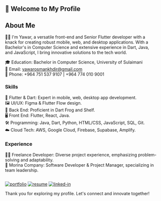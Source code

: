 ## 🌟 Welcome to My Profile

## About Me

👨‍💻 I'm Yawar, a versatile front-end and Senior Flutter developer with a knack for creating robust mobile, web, and desktop applications. With a Bachelor's in Computer Science and extensive experience in Dart, Java, and JavaScript, I bring innovative solutions to the tech world.

🎓 Education: Bachelor in Computer Science, University of Sulaimani                                                        
📧 Email: yawarosmankhdir@gmail.com                                                              
📱 Phone: +964 751 537 9107 | +964 774 010 9001                                                  

### Skills

🚀 Flutter & Dart: Expert in mobile, web, desktop app development.                                    
🖼️ UI/UX: Figma & Flutter Flow design.                                                                        
🔧 Back End: Proficient in Dart Frog and Shelf.                                    
🖥️ Front End: Flutter, React, Java.                                                                        
🛠️ Programming: Java, Dart, Python, HTML/CSS, JavaScript, SQL, Git.                                    
☁️ Cloud Tech: AWS, Google Cloud, Firebase, Supabase, Amplify.                              

### Experience

👨‍🚀 Freelance Developer: Diverse project experience, emphasizing problem-solving and adaptability.                                        
💼 Morina Company: Software Developer & Project Manager, specializing in team leadership.

## 
[![portfolio](https://img.shields.io/badge/Portfolio-5340ff?style=for-the-badge&logo=Google-chrome&logoColor=white)](https://yawarosman.com/)
[![resume](https://img.shields.io/badge/Resume-4285F4?style=for-the-badge&logo=read-the-docs&logoColor=white)](https://firebasestorage.googleapis.com/v0/b/yawarosman-8f2c8.appspot.com/o/Resume-New.pdf?alt=media&token=5d63b413-3ba4-4c17-90e9-8acfaf5d4f81)
[![linked-in](https://img.shields.io/badge/Linked_In-0077B5?style=for-the-badge&logo=LinkedIn&logoColor=white)](https://www.linkedin.com/in/yawar-osman-68530b203)

Thank you for exploring my profile. Let's connect and innovate together!
